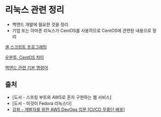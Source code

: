 # 리눅스 관련 정리

- 백앤드 개발에 필요한 것을 정리
- 기업 또는 아마존 리눅스가 CentOS를 사용하므로 CentOS에 관련된 내용으로 정리

[셸 스크립트 프로그래밍](https://github.com/jeonghyeonkwon/linux-study/tree/main/bash-shell)

[우분투, CentOS 차이](https://github.com/jeonghyeonkwon/linux-study/tree/main/%08UbuntuVsCentOS)

[백앤드 관련 기본 명령어](https://github.com/jeonghyeonkwon/linux-study/tree/main/back-end)

## 출처

- [도서 - 스프링 부트와 AWS로 혼자 구현하는 웹 서비스]
- [도서 - 이것이 Fedora 리눅스다]
- [강좌 - 개발자를 위한 AWS DevOps 입문 [CI/CD 무중단 배포]](https://easyupclass.e-itwill.com/course/course_view.jsp?id=74&rtype=0&ch=course)
